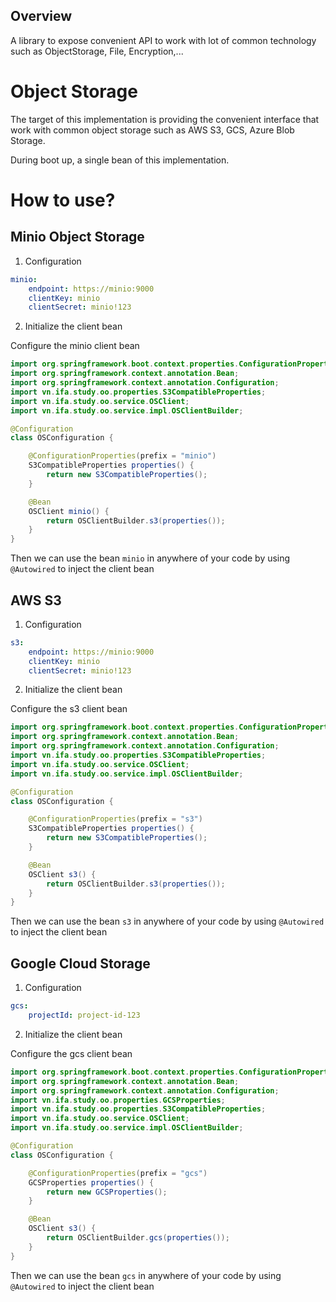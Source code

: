 ## Overview

A library to expose convenient API to work with lot of common technology such as ObjectStorage, File, Encryption,...

# Object Storage
The target of this implementation is providing the convenient interface that work with common object storage such as AWS S3, GCS, Azure Blob Storage.

During boot up, a single bean of this implementation.

# How to use?
## Minio Object Storage
1. Configuration

```yaml
minio:
    endpoint: https://minio:9000
    clientKey: minio
    clientSecret: minio!123
```
2. Initialize the client bean

Configure the minio client bean

```java
import org.springframework.boot.context.properties.ConfigurationProperties;
import org.springframework.context.annotation.Bean;
import org.springframework.context.annotation.Configuration;
import vn.ifa.study.oo.properties.S3CompatibleProperties;
import vn.ifa.study.oo.service.OSClient;
import vn.ifa.study.oo.service.impl.OSClientBuilder;

@Configuration
class OSConfiguration {

    @ConfigurationProperties(prefix = "minio")
    S3CompatibleProperties properties() {
        return new S3CompatibleProperties();
    }

    @Bean
    OSClient minio() {
        return OSClientBuilder.s3(properties());
    }
}
```

Then we can use the bean `minio` in anywhere of your code by using `@Autowired` to inject the client bean

## AWS S3
1. Configuration

```yaml
s3:
    endpoint: https://minio:9000
    clientKey: minio
    clientSecret: minio!123
```
2. Initialize the client bean

Configure the s3 client bean

```java
import org.springframework.boot.context.properties.ConfigurationProperties;
import org.springframework.context.annotation.Bean;
import org.springframework.context.annotation.Configuration;
import vn.ifa.study.oo.properties.S3CompatibleProperties;
import vn.ifa.study.oo.service.OSClient;
import vn.ifa.study.oo.service.impl.OSClientBuilder;

@Configuration
class OSConfiguration {

    @ConfigurationProperties(prefix = "s3")
    S3CompatibleProperties properties() {
        return new S3CompatibleProperties();
    }

    @Bean
    OSClient s3() {
        return OSClientBuilder.s3(properties());
    }
}
```

Then we can use the bean `s3` in anywhere of your code by using `@Autowired` to inject the client bean

## Google Cloud Storage
1. Configuration

```yaml
gcs:
    projectId: project-id-123
```
2. Initialize the client bean

Configure the gcs client bean

```java
import org.springframework.boot.context.properties.ConfigurationProperties;
import org.springframework.context.annotation.Bean;
import org.springframework.context.annotation.Configuration;
import vn.ifa.study.oo.properties.GCSProperties;
import vn.ifa.study.oo.properties.S3CompatibleProperties;
import vn.ifa.study.oo.service.OSClient;
import vn.ifa.study.oo.service.impl.OSClientBuilder;

@Configuration
class OSConfiguration {

    @ConfigurationProperties(prefix = "gcs")
    GCSProperties properties() {
        return new GCSProperties();
    }

    @Bean
    OSClient s3() {
        return OSClientBuilder.gcs(properties());
    }
}
```

Then we can use the bean `gcs` in anywhere of your code by using `@Autowired` to inject the client bean
